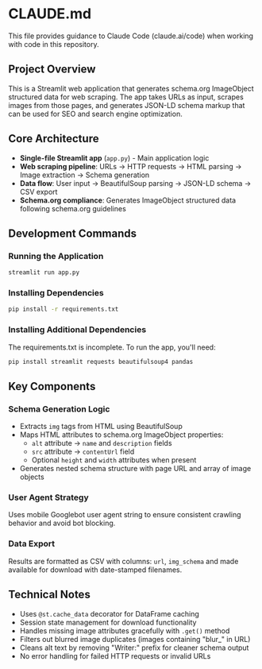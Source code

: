 # CLAUDE.md

This file provides guidance to Claude Code (claude.ai/code) when working with code in this repository.

## Project Overview

This is a Streamlit web application that generates schema.org ImageObject structured data for web scraping. The app takes URLs as input, scrapes images from those pages, and generates JSON-LD schema markup that can be used for SEO and search engine optimization.

## Core Architecture

- **Single-file Streamlit app** (`app.py`) - Main application logic
- **Web scraping pipeline**: URLs → HTTP requests → HTML parsing → Image extraction → Schema generation
- **Data flow**: User input → BeautifulSoup parsing → JSON-LD schema → CSV export
- **Schema.org compliance**: Generates ImageObject structured data following schema.org guidelines

## Development Commands

### Running the Application
```bash
streamlit run app.py
```

### Installing Dependencies
```bash
pip install -r requirements.txt
```

### Installing Additional Dependencies
The requirements.txt is incomplete. To run the app, you'll need:
```bash
pip install streamlit requests beautifulsoup4 pandas
```

## Key Components

### Schema Generation Logic
- Extracts `img` tags from HTML using BeautifulSoup
- Maps HTML attributes to schema.org ImageObject properties:
  - `alt` attribute → `name` and `description` fields
  - `src` attribute → `contentUrl` field
  - Optional `height` and `width` attributes when present
- Generates nested schema structure with page URL and array of image objects

### User Agent Strategy
Uses mobile Googlebot user agent string to ensure consistent crawling behavior and avoid bot blocking.

### Data Export
Results are formatted as CSV with columns: `url`, `img_schema` and made available for download with date-stamped filenames.

## Technical Notes

- Uses `@st.cache_data` decorator for DataFrame caching
- Session state management for download functionality
- Handles missing image attributes gracefully with `.get()` method
- Filters out blurred image duplicates (images containing "blur_" in URL)
- Cleans alt text by removing "Writer:" prefix for cleaner schema output
- No error handling for failed HTTP requests or invalid URLs